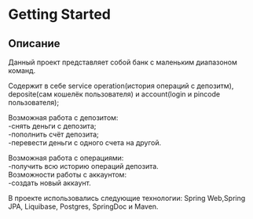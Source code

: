 # Getting Started

## Описание
Данный проект представляет собой банк с маленьким диапазоном команд.

Содержит в себе service operation(история операций с депозитм),
deposite(сам кошелёк пользователя) и account(login и pincode пользователя);

Возможная работа с депозитом:<br>
	-снять деньги с депозита;<br>
	-пополнить счёт депозита;<br>
	-перевести деньги с одного счета на другой.<br>
	
Возможная работа с операциями:<br>
	-получить всю историю операций депозита.<br>
Возможности работы с аккаунтом:<br>
	-создать новый аккаунт.<br>
	
В проекте использовались следующие технологии: Spring Web,Spring JPA, Liquibase, Postgres, SpringDoc и Maven.